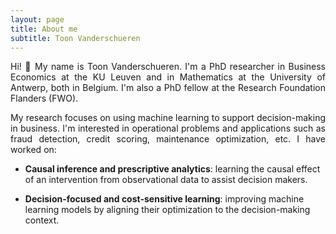 ```yaml
---
layout: page
title: About me
subtitle: Toon Vanderschueren
---
```


<p align="justify">
Hi! 👋 My name is Toon Vanderschueren. I'm a PhD researcher in Business Economics at the KU Leuven and in Mathematics at the University of Antwerp, both in Belgium. I'm also a PhD fellow at the Research Foundation Flanders (FWO).
</p>

<p align="justify">
My research focuses on using machine learning to support decision-making in business. I'm interested in operational problems and applications such as fraud detection, credit scoring, maintenance optimization, etc. I have worked on:
</p>

- **Causal inference and prescriptive analytics**:
  learning the causal effect of an intervention from observational data to assist decision makers.
  
  
- **Decision-focused and cost-sensitive learning**:
  improving machine learning models by aligning their optimization to the decision-making context.
